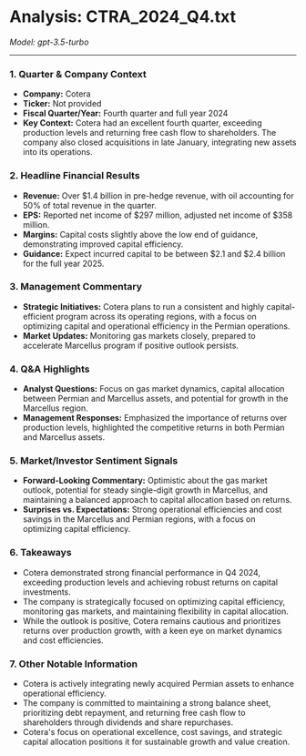 # Analysis: CTRA_2024_Q4.txt

*Model: gpt-3.5-turbo*

---

### 1. Quarter & Company Context
- **Company:** Cotera
- **Ticker:** Not provided
- **Fiscal Quarter/Year:** Fourth quarter and full year 2024
- **Key Context:** Cotera had an excellent fourth quarter, exceeding production levels and returning free cash flow to shareholders. The company also closed acquisitions in late January, integrating new assets into its operations.

### 2. Headline Financial Results
- **Revenue:** Over $1.4 billion in pre-hedge revenue, with oil accounting for 50% of total revenue in the quarter.
- **EPS:** Reported net income of $297 million, adjusted net income of $358 million.
- **Margins:** Capital costs slightly above the low end of guidance, demonstrating improved capital efficiency.
- **Guidance:** Expect incurred capital to be between $2.1 and $2.4 billion for the full year 2025.

### 3. Management Commentary
- **Strategic Initiatives:** Cotera plans to run a consistent and highly capital-efficient program across its operating regions, with a focus on optimizing capital and operational efficiency in the Permian operations.
- **Market Updates:** Monitoring gas markets closely, prepared to accelerate Marcellus program if positive outlook persists.

### 4. Q&A Highlights
- **Analyst Questions:** Focus on gas market dynamics, capital allocation between Permian and Marcellus assets, and potential for growth in the Marcellus region.
- **Management Responses:** Emphasized the importance of returns over production levels, highlighted the competitive returns in both Permian and Marcellus assets.

### 5. Market/Investor Sentiment Signals
- **Forward-Looking Commentary:** Optimistic about the gas market outlook, potential for steady single-digit growth in Marcellus, and maintaining a balanced approach to capital allocation based on returns.
- **Surprises vs. Expectations:** Strong operational efficiencies and cost savings in the Marcellus and Permian regions, with a focus on optimizing capital efficiency.

### 6. Takeaways
- Cotera demonstrated strong financial performance in Q4 2024, exceeding production levels and achieving robust returns on capital investments.
- The company is strategically focused on optimizing capital efficiency, monitoring gas markets, and maintaining flexibility in capital allocation.
- While the outlook is positive, Cotera remains cautious and prioritizes returns over production growth, with a keen eye on market dynamics and cost efficiencies.

### 7. Other Notable Information
- Cotera is actively integrating newly acquired Permian assets to enhance operational efficiency.
- The company is committed to maintaining a strong balance sheet, prioritizing debt repayment, and returning free cash flow to shareholders through dividends and share repurchases.
- Cotera's focus on operational excellence, cost savings, and strategic capital allocation positions it for sustainable growth and value creation.